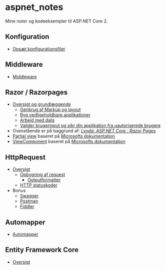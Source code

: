 ﻿# aspnet_notes
Mine noter og kodeeksempler til ASP.NET Core 2.

## Konfiguration
- [Opsæt konfigurationsfiler](/configuration/README.md)

## Middleware
 - [Middleware](/middleware/README.md)
 
## Razor / Razorpages
- [Oversigt og grundlæggende](/razor/README.md)
  - [Genbrug af Markup og layout](/razor/reuse/README.md)
  - [Byg vedligeholdbare applikationer](/razor/maintainable/README.md)
  - [Arbejd med data](/razor/data/README.md)
  - [Valider brugerinput og sikr din applikation fra uautoriserede brugere](/razor/secure/README.md)
- Ovenstående er på baggrund af: _[Lynda: ASP.NET Core : Razor Pages](https://www.lynda.com/ASP-NET-tutorials/ASP-NET-Core-Razor-Pages/630622-2.html)_
- [Partial view](/razor/partialView.md) baseret på [Microsofts dokumentation](https://docs.microsoft.com/en-us/aspnet/core/mvc/views/partial?view=aspnetcore-2.1)
- [ViewComponent](/razor/viewComponent.md) baseret på [Microsofts dokumentation](https://docs.microsoft.com/en-us/aspnet/core/mvc/views/view-components?view=aspnetcore-2.1)

## HttpRequest
- [Oversigt](/HttpRequest/README.md)
  - [Opbygning af request](/HttpRequest/request.md)
    - [Outputformatter](/HttpRequest/outputformatter.md)
  - [HTTP statuskoder](/HttpRequest/httpstatuscodes.md)
- Bonus  
  - [Swagger](/HttpRequest/swagger.md)
  - [Postman](/HttpRequest/postman.md)
  - [Fiddler](/HttpRequest/fiddler.md)
 
## Automapper
- [Automapper](/automapper/README.md)

## Entity Framework Core
- [Oversigt](/efcore/README.md)
 
